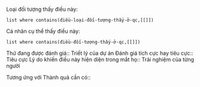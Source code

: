 
Loại đối tượng thấy điều này: 
```dataview 
list where contains(điều-loại-đối-tượng-thấy-ở-qc,[[]]) 
``` 
Cá nhân cụ thể thấy điều này: 
```dataview
list where contains(điều-đối-tượng-thấy-ở-qc,[[]]) 
```
Thứ đang được đánh giá:: Triết lý của dự án
Đánh giá tích cực hay tiêu cực:: Tiêu cực
Lý do khiến điều này hiện diện trong mắt họ:: Trải nghiệm của từng người

Tương ứng với Thành quả cần có:: 
